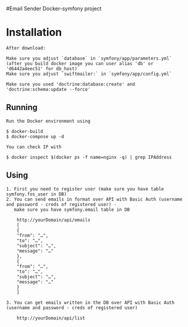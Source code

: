 #Email Sender Docker-symfony project

# Installation

    After download:

    Make sure you adjust `database` in `symfony/app/parameters.yml` 
    (after you build docker image you can user alias 'db' or 'd6442a4eec51' for db_host)
    Make sure you adjust `swiftmailer:` in `symfony/app/config.yml`

    Make sure you used 'doctrine:database:create' and 'doctrine:schema:update --force'

## Running

    Run the Docker environment using

    $ docker-build
    $ docker-compose up -d
  
    You can check IP with

    $ docker inspect $(docker ps -f name=nginx -q) | grep IPAddress

## Using
   
    1. First you need to register user (make sure you have table symfony.fos_user in DB)
    2. You can send emails in format over API with Basic Auth (username and password - creds of registered user) - 
       make sure you have symfony.email table in DB
    
        http://yourDomain/api/emails
	    [
		{
		"from": "…",
		"to": "…",
		"subject": "…",
		"message": "…"
		},
		{
		"from": "…",
		"to": "…",
		"subject": "…",
		"message": "…"
		}
	    ]

    3. You can get emails written in the DB over API with Basic Auth (username and password - creds of registered user)

        http://yourDomain/api/list

